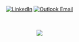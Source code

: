 
<div align="center">


[![LinkedIn](https://img.shields.io/badge/LinkedIn-0A63BC?style=for-the-badge&logo=linkedin&logoColor=black)](https://linkedin.com/in/parsabe)
[![Outlook Email](https://img.shields.io/badge/Email-590091?style=for-the-badge&logo=gmail&logoColor=black)](mailto:parsabe99@outlook.com)






<br/><br/>
<img src="https://github-readme-stats.vercel.app/api/top-langs/?username=parsabe&layout=compact&bg_color=0d0d2b&title_color=ff79c6&text_color=ffffff&icon_color=ff79c6&border_color=4b0082&langs_count=8">

<br/><br/>



</div>

